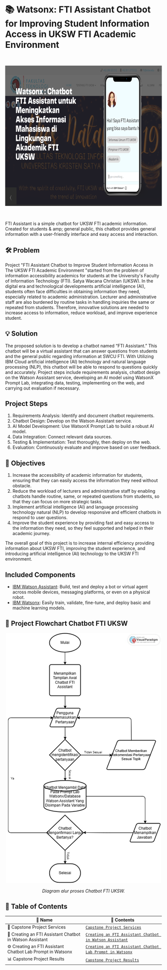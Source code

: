 # 📚 Watsonx: FTI Assistant Chatbot for Improving Student Information Access in UKSW FTI Academic Environment

<br>
<p align="center">
  <img src="assets/img/1-Project-Capstone-Chatbot-FTI-Assistant-Watsonx-&-Watson-Assistant.png"  width=800 height="450">
</p>
<br>

FTI Assistant is a simple chatbot for UKSW FTI academic information. Created for students & amp; general public, this chatbot provides general information with a user-friendly interface and easy access and interaction.

## 🛠 Problem
Project "FTI Assistant Chatbot to Improve Student Information Access in The UKSW FTI Academic Environment "started from the problem of information accessibility
academics for students at the University's Faculty of Information Technology (FTI). Satya Wacana Christian (UKSW). In the digital era and technological developments
artificial intelligence (AI), students often face difficulties in obtaining information they need, especially related to academic administration. Lecturer and administrative staff are also burdened by routine tasks in handling inquiries the same or repeated from students. Therefore, innovative solutions are needed to
increase access to information, reduce workload, and improve experience student.

## 💡 Solution
The proposed solution is to develop a chatbot named “FTI Assistant.” This chatbot will be a virtual assistant that can answer questions from students and the general public regarding information at SWCU FTI. With Utilizing IBM Cloud artificial intelligence (AI) technology and natural language processing (NLP), this chatbot will be able to respond to questions quickly and accurately. Project steps include requirements analysis, chatbot design on the Watson Assistant service, developing an AI model using WatsonX Prompt Lab, integrating data, testing, implementing on the web, and carrying out evaluation if necessary.

## Project Steps
1. Requirements Analysis: Identify and document chatbot requirements.
2. Chatbot Design: Develop on the Watson Assistant service.
3. AI Model Development: Use WatsonX Prompt Lab to build a robust AI model.
4. Data Integration: Connect relevant data sources.
5. Testing & Implementation: Test thoroughly, then deploy on the web.
6. Evaluation: Continuously evaluate and improve based on user feedback.

## 🎯 Objectives
1. Increase the accessibility of academic information for students, ensuring that
they can easily access the information they need without obstacle.
2. Reduce the workload of lecturers and administrative staff by enabling chatbots
handle routine, same, or repeated questions from students, so that they can focus on more strategic tasks.
3. Implement artificial intelligence (AI) and language processing technology
natural (NLP) to develop responsive and efficient chatbots in respond to user questions.
4. Improve the student experience by providing fast and easy access to the information they need, so they feel supported and helped
in their academic journey.

The overall goal of this project is to increase internal efficiency providing information about UKSW FTI, improving the student experience, and
introducing artificial intelligence (AI) technology to the UKSW FTI environment.

## Included Components
* [IBM Watson Assistant](https://www.ibm.com/watsonx): Build, test and deploy a bot or virtual agent across mobile devices, messaging platforms, or even on a physical robot.
* [IBM Watsonx](https://www.ibm.com/watsonx): Easily train, validate, fine-tune, and deploy basic and machine learning models.

## 🔄 Project Flowchart Chatbot FTI UKSW
<div align="center">
  <img src="assets/img/FTI-Assistant.jpg" alt="Diagram alur proses Chatbot FTI UKSW" style="max-width: 100%; height: auto;">
  <p><em>Diagram alur proses Chatbot FTI UKSW.</em></p>
</div>


## 📁 Table of Contents

| 📌 **Name**                                  | 📂 **Contents** |
|---------------------------------------------|-----------------|
| 🔧 Capstone Project Services               | [`Capstone Project Services`](https://github.com/Demianus/FTI-Assistant/blob/3baa875816abb2178acefc9aa45f2e6805fe9b94/Preparation%20for%20Create%20Service%20Project%20Capstone.md) |
| 🤖 Creating an FTI Assistant Chatbot in Watson Assistant | [`Creating an FTI Assistant Chatbot in Watson Assistant`](https://github.com/Demianus/FTI-Assistant/blob/3baa875816abb2178acefc9aa45f2e6805fe9b94/Creating%20an%20FTI%20Assistant%20Chatbot%20in%20Watson%20Assistant.md) |
| ⚙️ Creating an FTI Assistant Chatbot Lab Prompt in Watsonx | [`Creating an FTI Assistant Chatbot Lab Prompt in Watsonx`](https://github.com/Demianus/FTI-Assistant/blob/3baa875816abb2178acefc9aa45f2e6805fe9b94/Creating%20an%20FTI%20Assistant%20Chatbot%20Lab%20Prompt%20in%20Watsonx.md) |
| 📊 Capstone Project Results                | [`Capstone Project Results`](https://github.com/Demianus/FTI-Assistant/blob/3baa875816abb2178acefc9aa45f2e6805fe9b94/Capstone%20Project%20Results.md) |

